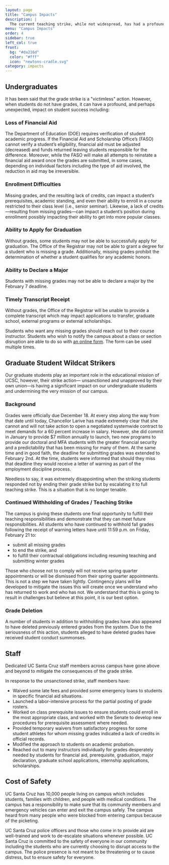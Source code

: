 ```yaml
---
layout: page
title: "Campus Impacts"
description: |
  The current teaching strike, while not widespread, has had a profound and negative impact on the mission of our school.  Learn more about how the teaching strike is affecting our undergraduate students, our staff, and the safety of our campus.
menu: "Campus Impacts"
order: 4
sidebar: true
left_col: true
front:
  bg: "#da216d"
  color: "#fff"
  icon: "newtons-cradle.svg"
category: impacts
---
```


## Undergraduates

It has been said that the grade strike is a "victimless" action. However, when students do not have grades, it can have a profound, and perhaps unexpected, impact on student success including:

### Loss of Financial Aid
The Department of Education (DOE) requires verification of student academic progress. If the Financial Aid and Scholarship Office’s (FASO) cannot verify a student’s eligibility, financial aid must be adjusted (decreased) and funds returned leaving students responsible for the difference. Moreover, while the FASO will make all attempts to reinstate a financial aid award once the grades are submitted, in some cases, depending on individual factors including the type of aid involved, the reduction in aid may be irreversible.

### Enrollment Difficulties
Missing grades, and the resulting lack of credits, can impact a student’s prerequisites, academic standing, and even their ability to enroll in a course restricted to their class level (i.e., senior seminar). Likewise, a lack of credits—resulting from missing grades—can impact a student’s position during enrollment possibly impacting their ability to get into more popular classes.

### Ability to Apply for Graduation
Without grades, some students may not be able to successfully apply for graduation. The Office of the Registrar may not be able to grant a degree for a student who is missing a grade. Additionally, missing grades prohibit the determination of whether a student qualifies for any academic honors.

### Ability to Declare a Major
Students with missing grades may not be able to declare a major by the February 7 deadline.

### Timely Transcript Receipt
Without grades, the Office of the Registrar will be unable to provide a complete transcript which may impact applications to transfer, graduate school, external programs or external scholarships.

Students who want any missing grades should reach out to their course instructor. Students who wish to notify the campus about a class or section disruption are able to do so with [an online form](https://docs.google.com/forms/d/e/1FAIpQLSfp3sz6yAzWFuvZBdUNUlYyS8x8IwSkckOGePB5v6IMmHlTBw/viewform). The form can be used multiple times.

## Graduate Student Wildcat Strikers

Our graduate students play an important role in the educational mission of UCSC, however, their strike action— unsanctioned and unapproved by their own union—is having a significant impact on our undergraduate students and undermining the very mission of our campus.
 
### Background

Grades were officially due December 18.  At every step along the way from that date until today, Chancellor Larive has made extremely clear that she cannot and will not take action to open a negotiated systemwide contract to meet demands for a 60 percent increase in salary. However, she did commit in January to provide $7 million annually to launch, two new programs to provide our doctoral and MFA students with the greater financial security and a predictability that has been missing for many of them. At the same time and in good faith, the deadline for submitting grades was extended to February 2nd. At the time, students were informed that should they miss that deadline they would receive a letter of warning as part of the employment discipline process.
 
Needless to say, it was extremely disappointing when the striking students responded not by ending their grade strike but by escalating it to full teaching strike. This is a situation that is no longer tenable.

### Continued Withholding of Grades / Teaching Strike

The campus is giving these students one final opportunity to fulfill their teaching responsibilities and demonstrate that they can meet future responsibilities. 
All students who have continued to withhold fall grades following the receipt of warning letters have until 11:59 p.m. on Friday, February 21 to:

- submit all missing grades
- to end the strike, and 
- to fulfill their contractual obligations including resuming teaching and submitting winter grades

Those who choose not to comply will not receive spring quarter appointments or will be dismissed from their spring quarter appointments. This is not a step we have taken lightly. Contingency plans will be developed to mitigate the issues this will create once we understand who has returned to work and who has not. We understand that this is going to result in challenges but believe at this point, it is our best option.

### Grade Deletion

A number of students in addition to withholding grades have also appeared to have deleted previously entered grades from the system. Due to the seriousness of this action, students alleged to have deleted grades have received student conduct summonses.


## Staff

Dedicated UC Santa Cruz staff members across campus have gone above and beyond to mitigate the consequences of the grade strike. 

In response to the unsanctioned strike, staff members have: 

- Waived some late fees and provided some emergency loans to students in specific financial aid situations.
- Launched a labor-intensive process for the partial posting of grade rosters.
- Worked on class prerequisite issues to ensure students could enroll in the most appropriate class, and worked with the Senate to develop new procedures for prerequisite assessment where needed.   
- Provided temporary waivers from satisfactory progress for some student athletes for whom missing grades indicated a lack of credits in official records.
- Modified the approach to students on academic probation. 
- Reached out to many instructors individually for grades desperately needed by students for financial aid, prerequisite, graduation, major declaration, graduate school applications, internship applications, scholarships. 

## Cost of Safety

UC Santa Cruz has 10,000 people living on campus which includes students,  families with children, and people with medical conditions. The campus has a responsibility to make sure that its community members and emergency vehicles can enter and exit the campus safely. The campus heard from many people who were blocked from entering campus because of the picketing. 

UC Santa Cruz police officers and those who come in to provide aid are well-trained and work to de-escalate situations whenever possible. UC Santa Cruz is committed to the safety of everyone in our community including the students who are currently choosing to disrupt access to the campus. The police presence is not meant to be threatening or to cause distress, but to ensure safety for everyone. 
